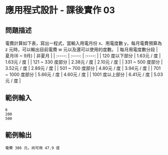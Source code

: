 # 應用程式設計 - 課後實作 03

## 問題描述
電費計算如下表，寫出一程式，當輸入用電月份 x、用電度數 y，每月電費預算為 z 元時，可以輸出目前電費 w 元以及還可以使用的度數。
| 每月用電度數分段   | 夏月(6 ~ 9月)  | 非夏月      |
|  :----:            | :----:         | :----:      |
| 120 度以下部分     | 1.63元 / 度    | 1.63元 / 度 |
| 121 ~ 330 度部分   | 2.38元 / 度    | 2.10元 / 度 |
| 331 ~ 500 度部分   | 3.52元 / 度    | 2.89元 / 度 |
| 501 ~ 700 度部分   | 4.80元 / 度    | 3.94元 / 度 |
| 701 ~ 1000 度部分  | 5.66元 / 度    | 4.60元 / 度 |
| 1001 度以上部分    | 6.41元 / 度    | 5.03元 / 度 |
## 範例輸入
```
6  
200  
500
```
## 範例輸出  
```
電費 386 元，尚可用 47.9 度
```
